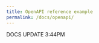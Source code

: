 ```yaml
---
title: OpenAPI reference example
permalink: /docs/openapi/
---
```


DOCS UPDATE 3:44PM


<!-- <div class="intrinsic-container">

	<iframe src="/sample-dev-portal/dist/"></iframe>

</div> -->
<!-- override one css item-->
<style type="text/css" rel="stylesheet">
pre {
    background-color: none;

</style>

<div id="swagger-ui" class="intrinsic-container"></div>
<!-- <script src="https://unpkg.com/swagger-ui-dist@4.5.0/swagger-ui-bundle.js" crossorigin></script> -->
<script src="https://unpkg.com/swagger-ui-dist@5.10.0/swagger-ui-bundle.js" crossorigin></script>
<script>
  window.onload = () => {
    window.ui = SwaggerUIBundle({
      url: '/sample-dev-portal/openapi2.json',
      dom_id: '#swagger-ui',
    });
  };
</script>